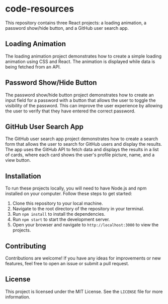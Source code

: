 # code-resources

This repository contains three React projects: a loading animation, a password show/hide button, and a GitHub user search app.

## Loading Animation

The loading animation project demonstrates how to create a simple loading animation using CSS and React. The animation is displayed while data is being fetched from an API.

## Password Show/Hide Button

The password show/hide button project demonstrates how to create an input field for a password with a button that allows the user to toggle the visibility of the password. This can improve the user experience by allowing the user to verify that they have entered the correct password.

## GitHub User Search App

The GitHub user search app project demonstrates how to create a search form that allows the user to search for GitHub users and display the results. The app uses the GitHub API to fetch data and displays the results in a list of cards, where each card shows the user's profile picture, name, and a view button.

## Installation

To run these projects locally, you will need to have Node.js and npm installed on your computer. Follow these steps to get started:

1. Clone this repository to your local machine.
2. Navigate to the root directory of the repository in your terminal.
3. Run `npm install` to install the dependencies.
4. Run `npm start` to start the development server.
5. Open your browser and navigate to `http://localhost:3000` to view the projects.

## Contributing

Contributions are welcome! If you have any ideas for improvements or new features, feel free to open an issue or submit a pull request.

## License

This project is licensed under the MIT License. See the `LICENSE` file for more information.
